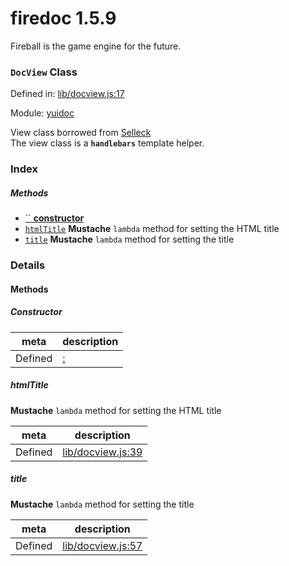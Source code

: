 
# firedoc 1.5.9

Fireball is the game engine for the future.

### `DocView` Class


Defined in: [lib/docview.js:17](../files/lib/docview.js.js)

Module: [yuidoc](../modules/yuidoc.md)




View class borrowed from [Selleck](https://github.com/rgrove/selleck)  
The view class is a **`handlebars`** template helper.

### Index



##### Methods

  - [`` **constructor**](#) 
  - [`htmlTitle`](#method-htmltitle) **Mustache** `lambda` method for setting the HTML title
  - [`title`](#method-title) **Mustache** `lambda` method for setting the title





### Details




<!-- Method Block -->
#### Methods

##### Constructor

##### 



| meta | description |
|------|-------------|
| Defined | [:]() |



##### htmlTitle

**Mustache** `lambda` method for setting the HTML title

| meta | description |
|------|-------------|
| Defined | [lib/docview.js:39](../files/lib_docview.js.md#l39) |



##### title

**Mustache** `lambda` method for setting the title

| meta | description |
|------|-------------|
| Defined | [lib/docview.js:57](../files/lib_docview.js.md#l57) |




